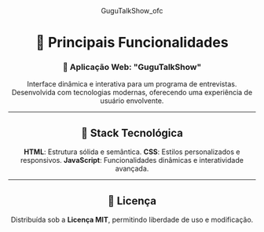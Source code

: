
<div align="center">
 GuguTalkShow_ofc

# 🌟 **Principais Funcionalidades**

### 🎤 **Aplicação Web: "GuguTalkShow"**
 Interface dinâmica e interativa para um programa de entrevistas.
 Desenvolvida com tecnologias modernas, oferecendo uma experiência de usuário envolvente.

---

## 🔧 **Stack Tecnológica**
 **HTML**: Estrutura sólida e semântica.
 **CSS**: Estilos personalizados e responsivos.
 **JavaScript**: Funcionalidades dinâmicas e interatividade avançada.

---

## 📄 **Licença**
 Distribuída sob a **Licença MIT**, permitindo liberdade de uso e modificação.

</div>
